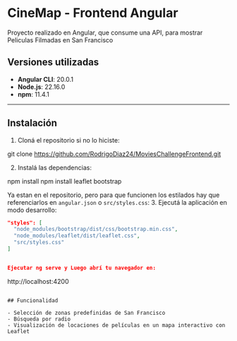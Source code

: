#  CineMap - Frontend Angular

Proyecto realizado en Angular, que consume una API, para mostrar Peliculas Filmadas en San Francisco

## Versiones utilizadas

- **Angular CLI**: 20.0.1  
- **Node.js**: 22.16.0  
- **npm**: 11.4.1  

---

## Instalación

1. Cloná el repositorio si no lo hiciste:

git clone https://github.com/RodrigoDiaz24/MoviesChallengeFrontend.git


2. Instalá las dependencias:

npm install
npm install leaflet bootstrap

Ya estan en el repositorio, pero para que funcionen los estilados hay que referenciarlos en `angular.json` o `src/styles.css`:
3. Ejecutá la aplicación en modo desarrollo:

```json
"styles": [
  "node_modules/bootstrap/dist/css/bootstrap.min.css",
  "node_modules/leaflet/dist/leaflet.css",
  "src/styles.css"
]


Ejecutar ng serve y Luego abrí tu navegador en:

```
http://localhost:4200
```

## Funcionalidad

- Selección de zonas predefinidas de San Francisco
- Búsqueda por radio
- Visualización de locaciones de películas en un mapa interactivo con Leaflet
